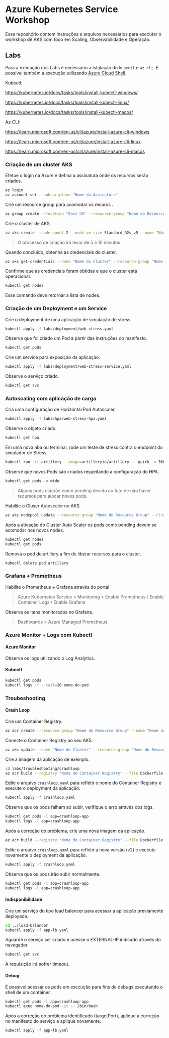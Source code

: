# Azure Kubernetes Service Workshop

Esse repositório contem instruções e arquivos necessários para executar o workshop de AKS com foco em Scaling, Observabilidade e Operação.

## Labs

Para a execução dos Labs é necessário a istalação do ```kubectl``` e ```az cli```. É possível também a execução utilizando [Azure Cloud Shell](https://azure.microsoft.com/en-us/get-started/azure-portal/cloud-shell/).

Kubectl: 

https://kubernetes.io/docs/tasks/tools/install-kubectl-windows/

https://kubernetes.io/docs/tasks/tools/install-kubectl-linux/

https://kubernetes.io/docs/tasks/tools/install-kubectl-macos/

Az CLI:

https://learn.microsoft.com/en-us/cli/azure/install-azure-cli-windows

https://learn.microsoft.com/en-us/cli/azure/install-azure-cli-linux

https://learn.microsoft.com/en-us/cli/azure/install-azure-cli-macos

### Criação de um cluster AKS

Efetue o login na Azure e defina a assinatura onde os recursos serão criados.

```Bash
az login
az account set --subscription "Nome da Assinatura"
```

Crie um resource group para acomodar os recuros .

```Bash
az group create --location "East US" --resource-group "Nome do Resource Group"
```

Crie o cluster de AKS.

```Bash
az aks create --node-count 2 --node-vm-size Standard_D2s_v5 --name "Nome do Cluster" --resource-group "Nome do Resource Group"
```

> O processo de criação irá levar de 5 a 10 minutos.

Quando concluído, obtenha as credenciais do cluster.

```Bash
az aks get-credentials --name "Nome do Cluster" --resource-group "Nome do Resource Group"
```

Confirme que as credenciais foram obtidas e que o cluster está operacional.

```Bash
kubectl get nodes
```

Esse comando deve retornar a lista de nodes.

### Criação de um Deployment e um Service

Crie o deployment de uma aplicação de simulação de stress.

```Bash
kubectl apply -f labs/deployment/web-stress.yaml
```

Observe que foi criado um Pod a partir das instruções do manifesto.

```Bash
kubectl get pods
```

Crie um service para exposição da aplicação.

```Bash
kubectl apply -f labs/deployment/web-stress-service.yaml
```

Observe o serviço criado.

```Bash
kubectl get svc
```

### Autoscaling com aplicação de carga

Cria uma configuração de Horizontal Pod Autoscaler.

```Bash
kubectl apply -f labs/hpa/web-stress-hpa.yaml
```

Observe o objeto criado.

```Bash
kubectl get hpa
```

Em uma nova aba ou terminal, rode um teste de stress contra o endpoint do simulador de Stress.

```Bash
kubectl run -it artillery --image=artilleryio/artillery -- quick -n 3600 -c 50 "http://web-stress-simulator/web-stress-simulator-1.0.0/cpu?time=100"
```

Observe que novos Pods são criados respeitando a configuração do HPA.

```Bash
kubectl get pods -o wide
```

> Alguns pods estarão como pending devido ao fato de não haver recursos para alocar novos pods. 

Habilite o Cluser Autoscaler no AKS.

```Bash
az aks nodepool update --resource-group "Nome do Resource Group" --cluster-name "Nome do Cluster" --name "nodepool1" --enable-cluster-autoscaler --min-count 1 --max-count 8
```

Após a ativação do Cluster Auto Scaler os pods como pending devem se acomodar nos novos nodes.

```Bash
kubectl get nodes
kubectl get pods
```

Remova o pod do artillery a fim de liberar recursos para o cluster.

```Bash
kubectl delete pod artillery
```

### Grafana + Prometheus

Habilite o Prometheus + Grafana através do portal.

> Azure Kubernetes Service > Monitoring > Enable Prometheus / Enable Container Logs / Enable Grafana

Observe os itens monitorados no Grafana.

> Dashboards > Azure Managed Prometheus

### Azure Monitor + Logs com Kubectl

#### Azure Monitor

Observe os logs utilizando o Log Analytics.

#### Kubectl 

```Bash
kubectl get pods
kubectl logs -f --tail=20 nome-do-pod
```

### Troubeshooting

#### Crash Loop

Crie um Container Registry.

```Bash
az acr create --resource-group "Nome do Resource Group" --name "Nome do Container Registry" --sku Basic
```

Conecte o Container Registry ao seu AKS.

```Bash
az aks update --name "Nome do Cluster" --resource-group "Nome do Resource Group" --attach-acr "Nome do Container Registry"
```

Crie a imagem da aplicação de exemplo.

```Bash
cd labs/troubleshooting/crashloop
az acr build --registry "Nome do Container Registry" --file Dockerfile --image crashloop:v1 .
```

Edite o arquivo ```crashloop.yaml``` para refletir o nome do Container Registry e execute o deployment da aplicação.

```Bash
kubectl apply -f crashloop.yaml
```

Observe que os pods falham ao subir, verifique o erro através dos logs.

```Bash
kubectl get pods -l app=crashloop-app
kubectl logs -l app=crashloop-app
```

Após a correção do problema, crie uma nova imagem da aplicação.

```Bash
az acr build --registry "Nome do Container Registry" --file Dockerfile --image crashloop:v2 .
```

Edite o arquivo ```crashloop.yaml``` para refletir a nova versão (v2) e execute novamente o deployment da aplicação.

```Bash
kubectl apply -f crashloop.yaml
```

Observe que os pods irão subir normalmente.

```Bash
kubectl get pods -l app=crashloop-app
kubectl logs -l app=crashloop-app
```

#### Indisponibilidade

Crie um serviço do tipo load balancer para acessar a aplicação previamente deployada.

```Bash
cd ../load-balancer
kubectl apply -f app-lb.yaml
```

Aguarde o serviço ser criado e acesse o EXTERNAL-IP indicado através do navegador.

```Bash
kubectl get svc
```

A requisição irá sofrer timeout.

#### Debug

É possível acessar os pods em execução para fins de debugs executando o shell de um container.

```Bash
kubectl get pods -l app=crashloop-app
kubectl exec nome-do-pod -it -- /bin/bash
```

Após a correção do problema identificado (targetPort), aplique a correção no manifesto do serviço e aplique novamente.

```Bash
kubectl apply -f app-lb.yaml
```